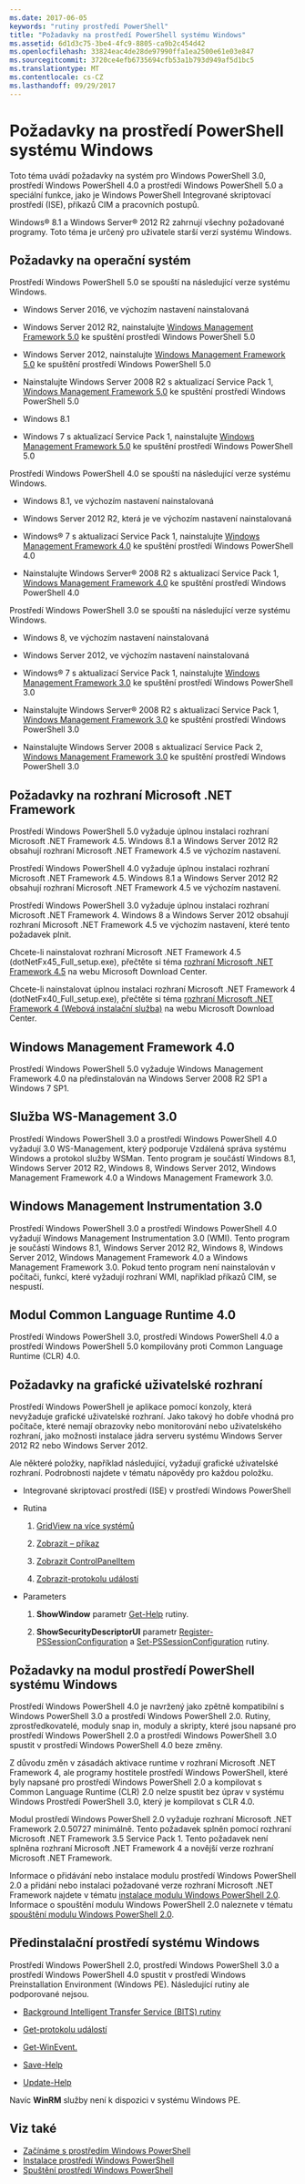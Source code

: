 ```yaml
---
ms.date: 2017-06-05
keywords: "rutiny prostředí PowerShell"
title: "Požadavky na prostředí PowerShell systému Windows"
ms.assetid: 6d1d3c75-3be4-4fc9-8805-ca9b2c454d42
ms.openlocfilehash: 33824eac4de28de97990ffa1ea2500e61e03e847
ms.sourcegitcommit: 3720ce4efb6735694cfb53a1b793d949af5d1bc5
ms.translationtype: MT
ms.contentlocale: cs-CZ
ms.lasthandoff: 09/29/2017
---
```

# <a name="windows-powershell-system-requirements"></a>Požadavky na prostředí PowerShell systému Windows
Toto téma uvádí požadavky na systém pro Windows PowerShell 3.0, prostředí Windows PowerShell 4.0 a prostředí Windows PowerShell 5.0 a speciální funkce, jako je Windows PowerShell Integrované skriptovací prostředí (ISE), příkazů CIM a pracovních postupů.

Windows® 8.1 a Windows Server® 2012 R2 zahrnují všechny požadované programy. Toto téma je určený pro uživatele starší verzí systému Windows.

## <a name="operating-system-requirements"></a>Požadavky na operační systém
Prostředí Windows PowerShell 5.0 se spouští na následující verze systému Windows.

- Windows Server 2016, ve výchozím nastavení nainstalovaná

- Windows Server 2012 R2, nainstalujte [Windows Management Framework 5.0](https://www.microsoft.com/en-us/download/details.aspx?id=50395) ke spuštění prostředí Windows PowerShell 5.0

- Windows Server 2012, nainstalujte [Windows Management Framework 5.0](https://www.microsoft.com/en-us/download/details.aspx?id=50395) ke spuštění prostředí Windows PowerShell 5.0

- Nainstalujte Windows Server 2008 R2 s aktualizací Service Pack 1, [Windows Management Framework 5.0](https://www.microsoft.com/en-us/download/details.aspx?id=50395) ke spuštění prostředí Windows PowerShell 5.0

- Windows 8.1

- Windows 7 s aktualizací Service Pack 1, nainstalujte [Windows Management Framework 5.0](https://www.microsoft.com/en-us/download/details.aspx?id=50395) ke spuštění prostředí Windows PowerShell 5.0

Prostředí Windows PowerShell 4.0 se spouští na následující verze systému Windows.

- Windows 8.1, ve výchozím nastavení nainstalovaná

- Windows Server 2012 R2, která je ve výchozím nastavení nainstalovaná

- Windows® 7 s aktualizací Service Pack 1, nainstalujte [Windows Management Framework 4.0](https://www.microsoft.com/en-us/download/details.aspx?id=40855) ke spuštění prostředí Windows PowerShell 4.0

- Nainstalujte Windows Server® 2008 R2 s aktualizací Service Pack 1, [Windows Management Framework 4.0](https://www.microsoft.com/en-us/download/details.aspx?id=40855) ke spuštění prostředí Windows PowerShell 4.0

Prostředí Windows PowerShell 3.0 se spouští na následující verze systému Windows.

- Windows 8, ve výchozím nastavení nainstalovaná

- Windows Server 2012, ve výchozím nastavení nainstalovaná

- Windows® 7 s aktualizací Service Pack 1, nainstalujte [Windows Management Framework 3.0](https://www.microsoft.com/en-us/download/details.aspx?id=34595) ke spuštění prostředí Windows PowerShell 3.0

- Nainstalujte Windows Server® 2008 R2 s aktualizací Service Pack 1, [Windows Management Framework 3.0](https://www.microsoft.com/en-us/download/details.aspx?id=34595) ke spuštění prostředí Windows PowerShell 3.0

- Nainstalujte Windows Server 2008 s aktualizací Service Pack 2, [Windows Management Framework 3.0](https://www.microsoft.com/en-us/download/details.aspx?id=34595) ke spuštění prostředí Windows PowerShell 3.0

## <a name="microsoft-net-framework-requirements"></a>Požadavky na rozhraní Microsoft .NET Framework
Prostředí Windows PowerShell 5.0 vyžaduje úplnou instalaci rozhraní Microsoft .NET Framework 4.5. Windows 8.1 a Windows Server 2012 R2 obsahují rozhraní Microsoft .NET Framework 4.5 ve výchozím nastavení.

Prostředí Windows PowerShell 4.0 vyžaduje úplnou instalaci rozhraní Microsoft .NET Framework 4.5. Windows 8.1 a Windows Server 2012 R2 obsahují rozhraní Microsoft .NET Framework 4.5 ve výchozím nastavení.

Prostředí Windows PowerShell 3.0 vyžaduje úplnou instalaci rozhraní Microsoft .NET Framework 4. Windows 8 a Windows Server 2012 obsahují rozhraní Microsoft .NET Framework 4.5 ve výchozím nastavení, které tento požadavek plnit.

Chcete-li nainstalovat rozhraní Microsoft .NET Framework 4.5 (dotNetFx45_Full_setup.exe), přečtěte si téma [rozhraní Microsoft .NET Framework 4.5](http://go.microsoft.com/fwlink/?LinkID=242919) na webu Microsoft Download Center.

Chcete-li nainstalovat úplnou instalaci rozhraní Microsoft .NET Framework 4 (dotNetFx40_Full_setup.exe), přečtěte si téma [rozhraní Microsoft .NET Framework 4 (Webová instalační služba)](http://go.microsoft.com/fwlink/?LinkID=212931) na webu Microsoft Download Center.

## <a name="windows-management-framework-40"></a>Windows Management Framework 4.0
Prostředí Windows PowerShell 5.0 vyžaduje Windows Management Framework 4.0 na předinstalován na Windows Server 2008 R2 SP1 a Windows 7 SP1.

## <a name="ws-management-30"></a>Služba WS-Management 3.0
Prostředí Windows PowerShell 3.0 a prostředí Windows PowerShell 4.0 vyžadují 3.0 WS-Management, který podporuje Vzdálená správa systému Windows a protokol služby WSMan. Tento program je součástí Windows 8.1, Windows Server 2012 R2, Windows 8, Windows Server 2012, Windows Management Framework 4.0 a Windows Management Framework 3.0.

## <a name="windows-management-instrumentation-30"></a>Windows Management Instrumentation 3.0
Prostředí Windows PowerShell 3.0 a prostředí Windows PowerShell 4.0 vyžadují Windows Management Instrumentation 3.0 (WMI). Tento program je součástí Windows 8.1, Windows Server 2012 R2, Windows 8, Windows Server 2012, Windows Management Framework 4.0 a Windows Management Framework 3.0. Pokud tento program není nainstalován v počítači, funkcí, které vyžadují rozhraní WMI, například příkazů CIM, se nespustí.

## <a name="common-language-runtime-40"></a>Modul Common Language Runtime 4.0
Prostředí Windows PowerShell 3.0, prostředí Windows PowerShell 4.0 a prostředí Windows PowerShell 5.0 kompilovány proti Common Language Runtime (CLR) 4.0.

## <a name="graphical-user-interface-requirements"></a>Požadavky na grafické uživatelské rozhraní
Prostředí Windows PowerShell je aplikace pomocí konzoly, která nevyžaduje grafické uživatelské rozhraní. Jako takový ho dobře vhodná pro počítače, které nemají obrazovky nebo monitorování nebo uživatelského rozhraní, jako možnosti instalace jádra serveru systému Windows Server 2012 R2 nebo Windows Server 2012.

Ale některé položky, například následující, vyžadují grafické uživatelské rozhraní. Podrobnosti najdete v tématu nápovědy pro každou položku.

- Integrované skriptovací prostředí (ISE) v prostředí Windows PowerShell

- Rutina

    1.  [GridView na více systémů](https://docs.microsoft.com/en-us/powershell/module/microsoft.powershell.utility/out-gridview)

    2.  [Zobrazit – příkaz](https://docs.microsoft.com/en-us/powershell/module/Microsoft.PowerShell.Utility/Show-Command)

    3.  [Zobrazit ControlPanelItem](https://docs.microsoft.com/en-us/powershell/module/Microsoft.PowerShell.Management/Show-ControlPanelItem)

    4.  [Zobrazit-protokolu událostí](https://docs.microsoft.com/en-us/powershell/module/Microsoft.PowerShell.Management/Show-EventLog)

- Parameters

    1.  **ShowWindow** parametr [Get-Help](https://docs.microsoft.com/en-us/powershell/module/Microsoft.PowerShell.Core/Get-Help) rutiny.

    2.  **ShowSecurityDescriptorUI** parametr [Register-PSSessionConfiguration](https://docs.microsoft.com/en-us/powershell/module/Microsoft.PowerShell.Core/Register-PSSessionConfiguration) a [Set-PSSessionConfiguration](https://docs.microsoft.com/en-us/powershell/module/Microsoft.PowerShell.Core/Set-PSSessionConfiguration) rutiny.

## <a name="windows-powershell-engine-requirements"></a>Požadavky na modul prostředí PowerShell systému Windows
Prostředí Windows PowerShell 4.0 je navržený jako zpětně kompatibilní s Windows PowerShell 3.0 a prostředí Windows PowerShell 2.0. Rutiny, zprostředkovatelé, moduly snap in, moduly a skripty, které jsou napsané pro prostředí Windows PowerShell 2.0 a prostředí Windows PowerShell 3.0 spustit v prostředí Windows PowerShell 4.0 beze změny.

Z důvodu změn v zásadách aktivace runtime v rozhraní Microsoft .NET Framework 4, ale programy hostitele prostředí Windows PowerShell, které byly napsané pro prostředí Windows PowerShell 2.0 a kompilovat s Common Language Runtime (CLR) 2.0 nelze spustit bez úprav v systému Windows Prostředí PowerShell 3.0, který je kompilovat s CLR 4.0.

Modul prostředí Windows PowerShell 2.0 vyžaduje rozhraní Microsoft .NET Framework 2.0.50727 minimálně. Tento požadavek splněn pomocí rozhraní Microsoft .NET Framework 3.5 Service Pack 1. Tento požadavek není splněna rozhraní Microsoft .NET Framework 4 a novější verze rozhraní Microsoft .NET Framework.

Informace o přidávání nebo instalace modulu prostředí Windows PowerShell 2.0 a přidání nebo instalaci požadované verze rozhraní Microsoft .NET Framework najdete v tématu [instalace modulu Windows PowerShell 2.0](Installing-the-Windows-PowerShell-2.0-Engine.md). Informace o spouštění modulu Windows PowerShell 2.0 naleznete v tématu [spouštění modulu Windows PowerShell 2.0](Starting-the-Windows-PowerShell-2.0-Engine.md).

## <a name="windows-preinstallation-environment"></a>Předinstalační prostředí systému Windows
Prostředí Windows PowerShell 2.0, prostředí Windows PowerShell 3.0 a prostředí Windows PowerShell 4.0 spustit v prostředí Windows Preinstallation Environment (Windows PE). Následující rutiny ale podporované nejsou.

- [Background Intelligent Transfer Service (BITS) rutiny](http://go.microsoft.com/fwlink/?LinkId=257514)

- [Get-protokolu událostí](https://docs.microsoft.com/en-us/powershell/module/Microsoft.PowerShell.Management/Get-EventLog)

- [Get-WinEvent.](https://docs.microsoft.com/en-us/powershell/module/Microsoft.PowerShell.Diagnostics/Get-WinEvent)

- [Save-Help](https://docs.microsoft.com/en-us/powershell/module/Microsoft.PowerShell.Core/Save-Help)

- [Update-Help](https://docs.microsoft.com/en-us/powershell/module/Microsoft.PowerShell.Core/Update-Help)

Navíc **WinRM** služby není k dispozici v systému Windows PE.

## <a name="see-also"></a>Viz také
- [Začínáme s prostředím Windows PowerShell](../getting-started/Getting-Started-with-Windows-PowerShell.md)
- [Instalace prostředí Windows PowerShell](Installing-Windows-PowerShell.md)
- [Spuštění prostředí Windows PowerShell](Starting-Windows-PowerShell.md)

